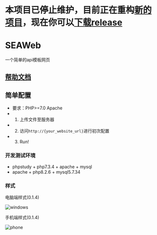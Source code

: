 # 本项目已停止维护，目前正在重构[新的项目](https://github.com/molanp/MikuAPI)，现在你可以[下载release](https://github.com/molanp/SEAWeb/releases)
# SEAWeb
一个简单的api模板网页

## [帮助文档](https://molanp.github.io/SEAWeb_docs/)

## 简单配置

- 要求：PHP>=7.0 Apache
- 1. 上传文件至服务器
- 2. 访问`http://{your_website_url}`进行初次配置
- 3. Run!

### 开发测试环境

- phpstudy + php7.3.4 + apache + mysql
- apache + php8.2.6 + mysql5.7.34

### 样式

电脑端样式(0.1.4)

![windows](https://github.com/molanp/SEAWeb/assets/104612722/9fc2bcb9-5e04-4533-8bba-8af954ed60a3)

手机端样式(0.1.4)

![phone](https://github.com/molanp/SEAWeb/assets/104612722/4988fb87-964f-4a95-9d2f-a404977eb272)
